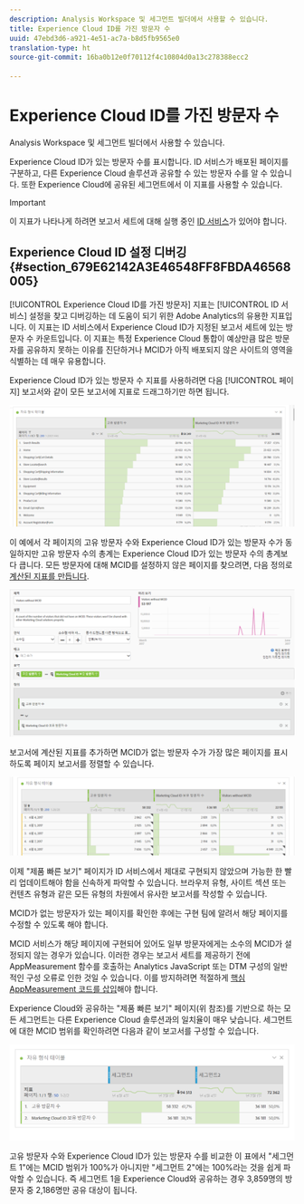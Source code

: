 ```yaml
---
description: Analysis Workspace 및 세그먼트 빌더에서 사용할 수 있습니다.
title: Experience Cloud ID를 가진 방문자 수
uuid: 47ebd3d6-a921-4e51-ac7a-b8d5fb9565e0
translation-type: ht
source-git-commit: 16ba0b12e0f70112f4c10804d0a13c278388ecc2

---
```



# Experience Cloud ID를 가진 방문자 수

Analysis Workspace 및 세그먼트 빌더에서 사용할 수 있습니다.

Experience Cloud ID가 있는 방문자 수를 표시합니다. ID 서비스가 배포된 페이지를 구분하고, 다른 Experience Cloud 솔루션과 공유할 수 있는 방문자 수를 알 수 있습니다. 또한 Experience Cloud에 공유된 세그먼트에서 이 지표를 사용할 수 있습니다.

>[!IMPORTANT]
>
>이 지표가 나타나게 하려면 보고서 세트에 대해 실행 중인 [ID 서비스](https://marketing.adobe.com/resources/help/ko_KR/mcvid/)가 있어야 합니다.

## Experience Cloud ID 설정 디버깅 {#section_679E62142A3E46548FF8FBDA46568005}

[!UICONTROL Experience Cloud ID를 가진 방문자] 지표는 [!UICONTROL ID 서비스] 설정을 찾고 디버깅하는 데 도움이 되기 위한 Adobe Analytics의 유용한 지표입니다. 이 지표는 ID 서비스에서 Experience Cloud ID가 지정된 보고서 세트에 있는 방문자 수 카운트입니다. 이 지표는 특정 Experience Cloud 통합이 예상만큼 많은 방문자를 공유하지 못하는 이유를 진단하거나 MCID가 아직 배포되지 않은 사이트의 영역을 식별하는 데 매우 유용합니다.

Experience Cloud ID가 있는 방문자 수 지표를 사용하려면 다음 [!UICONTROL 페이지] 보고서와 같이 모든 보고서에 지표로 드래그하기만 하면 됩니다.

![](assets/metric-mcvid1.png)

이 예에서 각 페이지의 고유 방문자 수와 Experience Cloud ID가 있는 방문자 수가 동일하지만 고유 방문자 수의 총계는 Experience Cloud ID가 있는 방문자 수의 총계보다 큽니다. 모든 방문자에 대해 MCID를 설정하지 않은 페이지를 찾으려면, 다음 정의로 [계산된 지표를 만듭니다](https://marketing.adobe.com/resources/help/ko_KR/analytics/calcmetrics/cm_build_metrics.html).

![](assets/metric-mcvid2.png)

보고서에 계산된 지표를 추가하면 MCID가 없는 방문자 수가 가장 많은 페이지를 표시하도록 페이지 보고서를 정렬할 수 있습니다.

![](assets/metric-mcvid3.png)

이제 "제품 빠른 보기" 페이지가 ID 서비스에서 제대로 구현되지 않았으며 가능한 한 빨리 업데이트해야 함을 신속하게 파악할 수 있습니다. 브라우저 유형, 사이트 섹션 또는 컨텐츠 유형과 같은 모든 유형의 차원에서 유사한 보고서를 작성할 수 있습니다.

MCID가 없는 방문자가 있는 페이지를 확인한 후에는 구현 팀에 알려서 해당 페이지를 수정할 수 있도록 해야 합니다.

MCID 서비스가 해당 페이지에 구현되어 있어도 일부 방문자에게는 소수의 MCID가 설정되지 않는 경우가 있습니다. 이러한 경우는 보고서 세트를 제공하기 전에 AppMeasurement 함수를 호출하는 Analytics JavaScript 또는 DTM 구성의 일반적인 구성 오류로 인한 것일 수 있습니다. 이를 방지하려면 적절하게 [핵심 AppMeasurement 코드를 삽입](https://marketing.adobe.com/resources/help/en_US/sc/implement/dtm/t_appmeasurement-code.html)해야 합니다.

Experience Cloud와 공유하는 "제품 빠른 보기" 페이지(위 참조)를 기반으로 하는 모든 세그먼트는 다른 Experience Cloud 솔루션과의 일치율이 매우 낮습니다. 세그먼트에 대한 MCID 범위를 확인하려면 다음과 같이 보고서를 구성할 수 있습니다.

![](assets/metric-mcvid4.png)

고유 방문자 수와 Experience Cloud ID가 있는 방문자 수를 비교한 이 표에서 "세그먼트 1"에는 MCID 범위가 100%가 아니지만 "세그먼트 2"에는 100%라는 것을 쉽게 파악할 수 있습니다. 즉 세그먼트 1을 Experience Cloud와 공유하는 경우 3,859명의 방문자 중 2,186명만 공유 대상이 됩니다.
